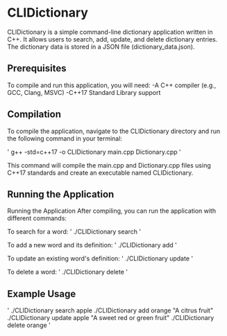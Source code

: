 # CLIDictionary

CLIDictionary is a simple command-line dictionary application written in C++. It allows users to search, add, update, and delete dictionary entries. The dictionary data is stored in a JSON file (dictionary_data.json).


## Prerequisites
To compile and run this application, you will need:
-A C++ compiler (e.g., GCC, Clang, MSVC)
-C++17 Standard Library support


## Compilation
To compile the application, navigate to the CLIDictionary directory and run the following command in your terminal:

' g++ -std=c++17 -o CLIDictionary main.cpp Dictionary.cpp '

This command will compile the main.cpp and Dictionary.cpp files using C++17 standards and create an executable named CLIDictionary.

## Running the Application
Running the Application
After compiling, you can run the application with different commands:

To search for a word:
' ./CLIDictionary search <word> '

To add a new word and its definition:
' ./CLIDictionary add <word> <definition> '

To update an existing word's definition:
' ./CLIDictionary update <word> <new definition> '

To delete a word:
' ./CLIDictionary delete <word> '

## Example Usage
' ./CLIDictionary search apple
./CLIDictionary add orange "A citrus fruit"
./CLIDictionary update apple "A sweet red or green fruit"
./CLIDictionary delete orange
'



